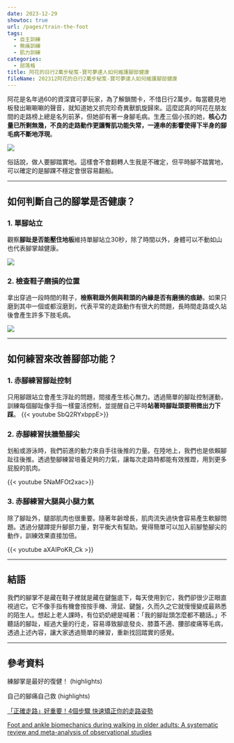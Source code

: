 ```yaml
---
date: 2023-12-29
showtoc: true
url: /pages/train-the-foot
tags:
  - 自主訓練
  - 無痛訓練
  - 肌力訓練
categories:
  - 部落格
title: 阿花的日行2萬步秘笈-寶可夢達人如何維護腳部健康
fileName: 202312阿花的日行2萬步秘笈-寶可夢達人如何維護腳部健康
---
```


阿花是名年過60的資深寶可夢玩家，為了解鎖關卡，不惜日行2萬步。每當聽見地板發出唰唰唰的聲音，就知道她又抓完珍奇異獸凱旋歸來。這麼認真的阿花在朋友間的走路榜上總是名列前茅，但她卻有著一身腳毛病。生產三個小孩的她，**核心力量已所剩無幾，不良的走路動作更讓臀肌功能失常，一連串的影響使得下半身的腳毛病不斷地浮現**。

![](https://cdn.jsdelivr.net/gh/xiang0805/blogimage@main/img/202312-0.jpg)

俗話說，做人要腳踏實地。這樣會不會翻轉人生我是不確定，但平時腳不踏實地，可以確定的是腳踝不穩定會很容易翻船。

---

## 如何判斷自己的腳掌是否健康？

### 1. 單腳站立

觀察**腳趾是否能壓住地板**維持單腳站立30秒，除了時間以外，身體可以不動如山也代表腳掌越健康。

![](https://cdn.jsdelivr.net/gh/xiang0805/blogimage@main/img/202312-1.jpg)

### 2. 檢查鞋子磨損的位置

拿出穿過一段時間的鞋子，**檢察鞋跟外側與鞋頭的內緣是否有磨損的痕跡**。如果只磨到其中一個或都沒磨到，代表平常的走路動作有很大的問題，長時間走路或久站後會產生許多下肢毛病。

![](https://cdn.jsdelivr.net/gh/xiang0805/blogimage@main/img/202312-4.jpg)

---

## 如何練習來改善腳部功能？

### 1. 赤腳練習腳趾控制

只用腳跟站立會產生浮趾的問題，間接產生核心無力。透過簡單的腳趾控制運動，訓練每個腳趾像手指一樣靈活控制，並提醒自己平時**站著時腳趾頭要稍微出力下踩**。
{{< youtube SbQ2RYxbppE>}}

### 2. 赤腳練習扶牆墊腳尖

划船或游泳時，我們前進的動力來自手往後推的力量。在陸地上，我們也是依賴腳趾往後推。透過墊腳練習培養足夠的力氣，讓每次走路時都能有效推蹬，用到更多屁股的肌肉。

{{< youtube 5NaMFOt2xac>}}

### 3. 赤腳練習大腿與小腿力氣

除了腳趾外，腿部肌肉也很重要。隨著年齡增長，肌肉流失過快會容易產生軟腳問題。透過分腿蹲提升腳部力量，對平衡大有幫助。覺得簡單可以加入前腳墊腳尖的動作，訓練效果直接加倍。

{{< youtube aXAIPoKR_Ck >}}

---

## 結語

我們的腳掌不是藏在鞋子裡就是藏在鍵盤底下，每天使用到它，我們卻很少正眼直視過它。它不像手指有機會按按手機、滑鼠、鍵盤，久而久之它就慢慢變成最熟悉的陌生人。想起上老人課時，有位奶奶總是喊著：「我的腳趾頭怎麼都不聽話。」不聽話的腳趾，經過大量的行走，容易導致腳底發炎、膝蓋不適、腰部痠痛等毛病，透過上述內容，讓大家透過簡單的練習，重新找回踏實的感覺。

---

## 參考資料

練腳掌是最好的復健！ (highlights)

自己的腳痛自己救 (highlights)

[「正確走路」好重要！4個步驟 快速矯正你的走路姿勢](https://www.youtube.com/watch?v=68QcHGAqjUA)

[Foot and ankle biomechanics during walking in older adults: A systematic review and meta-analysis of observational studies](https://pubmed.ncbi.nlm.nih.gov/34217001/)
